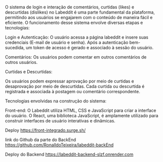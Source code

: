  O sistema de login e interação de comentários, curtidas (likes) e descurtidas (dislikes) no Labeddit é uma parte fundamental da plataforma, permitindo aos usuários se engajarem com o conteúdo de maneira fácil e eficiente. O funcionamento desse sistema envolve diversas etapas e tecnologias:

 Login e Autenticação:
 O usuário acessa a página labeddit e insere suas credenciais (E-mail de usuário e senha).
 Após a autenticação bem-sucedida, um token de acesso é gerado e associado à sessão do usuário.

Comentários:
Os usuários podem comentar em outros comentários de outros usuários.

Curtidas e Descurtidas:

Os usuários podem expressar aprovação por meio de curtidas e desaprovação por meio de descurtidas.
Cada curtida ou descurtida é registrada e associada à postagem ou comentário correspondente.

Tecnologias envolvidas na construção do sistema:

Front-end:
O Labeddit utiliza HTML, CSS e JavaScript para criar a interface do usuário.
O React, uma biblioteca JavaScript, é amplamente utilizado para construir interfaces de usuário interativas e dinâmicas.
 
 Deploy 
https://front-integrado.surge.sh/

link do Github da parte do BackEnd
https://github.com/RonalldoTeixeira/labeddit-backEnd

Deploy do Backend https://labeddit-backend-slzf.onrender.com
